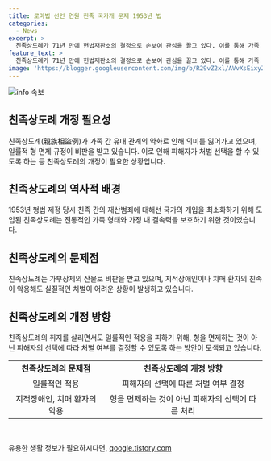 ```yaml
---
title: 로마법 선언 연원 친족 국가개 문제 1953년 법
categories:
  - News
excerpt: >
  친족상도례가 71년 만에 헌법재판소의 결정으로 손보여 관심을 끌고 있다. 이를 통해 가족 유대가 약화됨에 따라 의미가 퇴색되고 친족사이 재산범죄에 대한 지적이 커지고 있다. 전통적인 가족 형태의 변화와 재산분쟁 증가로 인해 친족상도례가 논란이 되고 있다. 헌재의 결정으로 친족 간 재산범죄에 대한 보호가 강화될 전망이며, 국회는 관련 조항을 변경하는 방안을 고려 중이다. 관련 변호사들은 친족상도례의 취지를 살리면서 제한적으로 적용하는 방안을 제시하고 있다. 이를 통해 피해자의 의사를 존중하는 방향으로 개정될 수 있을 것으로 보인다.
feature_text: >
  친족상도례가 71년 만에 헌법재판소의 결정으로 손보여 관심을 끌고 있다. 이를 통해 가족 유대가 약화됨에 따라 의미가 퇴색되고 친족사이 재산범죄에 대한 지적이 커지고 있다. 전통적인 가족 형태의 변화와 재산분쟁 증가로 인해 친족상도례가 논란이 되고 있다. 헌재의 결정으로 친족 간 재산범죄에 대한 보호가 강화될 전망이며, 국회는 관련 조항을 변경하는 방안을 고려 중이다. 관련 변호사들은 친족상도례의 취지를 살리면서 제한적으로 적용하는 방안을 제시하고 있다. 이를 통해 피해자의 의사를 존중하는 방향으로 개정될 수 있을 것으로 보인다.
image: 'https://blogger.googleusercontent.com/img/b/R29vZ2xl/AVvXsEixyZcFfHzMRdzZMjFBmAUKJYCLCGyLL1o632UiGVXcaFdKo_bkvkuCioo0uUKlGfBVcT3P84aROyZIXSBEx3Aw5nCQ3pTgDom1WDC4m8eifvWiAmWEEVb4x6G_l8C0QH225ldMjyaFvpxGEBGNO37VmDTDMHGhJPq73UglMfDca1-0aw/s1600/blogspot.png'
---
```


<p><img src="https://blogger.googleusercontent.com/img/b/R29vZ2xl/AVvXsEixyZcFfHzMRdzZMjFBmAUKJYCLCGyLL1o632UiGVXcaFdKo_bkvkuCioo0uUKlGfBVcT3P84aROyZIXSBEx3Aw5nCQ3pTgDom1WDC4m8eifvWiAmWEEVb4x6G_l8C0QH225ldMjyaFvpxGEBGNO37VmDTDMHGhJPq73UglMfDca1-0aw/s1600/blogspot.png" alt="info 속보" /></p>

<h2 data-ke-size="size26">친족상도례 개정 필요성</h2>

<p data-ke-size="size16">친족상도례(親族相盜例)가 가족 간 유대 관계의 약화로 인해 의미를 잃어가고 있으며, 일률적 형 면제 규정이 비판을 받고 있습니다. 이로 인해 피해자가 처벌 선택을 할 수 있도록 하는 등 친족상도례의 개정이 필요한 상황입니다.</p>

<h2 data-ke-size="size26">친족상도례의 역사적 배경</h2>

<p data-ke-size="size16">1953년 형법 제정 당시 친족 간의 재산범죄에 대해선 국가의 개입을 최소화하기 위해 도입된 친족상도례는 전통적인 가족 형태와 가정 내 결속력을 보호하기 위한 것이었습니다.</p>

<h2 data-ke-size="size26">친족상도례의 문제점</h2>

<p data-ke-size="size16">친족상도례는 가부장제의 산물로 비판을 받고 있으며, 지적장애인이나 치매 환자의 친족이 악용해도 실질적인 처벌이 어려운 상황이 발생하고 있습니다.</p>

<h2 data-ke-size="size26">친족상도례의 개정 방향</h2>

<p data-ke-size="size16">친족상도례의 취지를 살리면서도 일률적인 적용을 피하기 위해, 형을 면제하는 것이 아닌 피해자의 선택에 따라 처벌 여부를 결정할 수 있도록 하는 방안이 모색되고 있습니다.</p>

<table>
    <tr>
        <td style="text-align: center; height: 17px;"><b>친족상도례의 문제점</b></td>
        <td style="text-align: center; height: 17px;"><b>친족상도례의 개정 방향</b></td>
    </tr>
    <tr>
        <td style="text-align: center; height: 17px;">일률적인 적용</td>
        <td style="text-align: center; height: 17px;">피해자의 선택에 따른 처벌 여부 결정</td>
    </tr>
    <tr>
        <td style="text-align: center; height: 17px;">지적장애인, 치매 환자의 악용</td>
        <td style="text-align: center; height: 17px;">형을 면제하는 것이 아닌 피해자의 선택에 따른 처리</td>
    </tr>
</table>

<p data-ke-size="size16">&nbsp;</p>
유용한 생활 정보가 필요하시다면, <a href="https://qoogle.tistory.com" rel="dofollow">qoogle.tistory.com</a>


